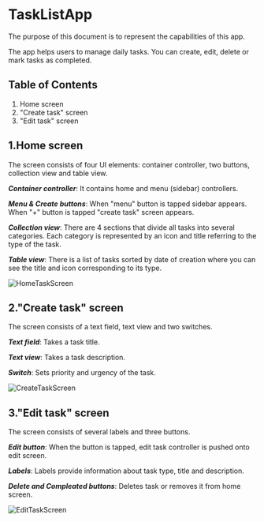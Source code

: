 # TaskListApp

The purpose of this document is to represent the capabilities of this app. 

The app helps users to manage daily tasks. You can create, edit, delete or mark tasks as completed.

## Table of Contents
1. Home screen
2. "Create task" screen
3. "Edit task" screen


## 1.Home screen
The screen consists of four UI elements: container controller, two buttons, collection view and table view. 

***Container controller***: It contains home and menu (sidebar) controllers. 

***Menu & Create buttons***: When "menu" button is tapped sidebar appears. When "+" button is tapped "create task" screen appears.

***Collection view***: There are 4 sections that divide all tasks into several categories. Each category is represented by an icon and title referring to the type of the task. 

***Table view***: There is a list of tasks sorted by date of creation where you can see the title and icon corresponding to its type. 

![HomeTaskScreen](https://user-images.githubusercontent.com/76248402/157552337-f40232e0-1f38-40a0-bc41-f7363f518849.gif)


## 2."Create task" screen
The screen consists of a text field, text view and two switches.

***Text field***: Takes a task title.    

***Text view***: Takes a task description. 

***Switch***: Sets priority and urgency of the task. 

![CreateTaskScreen](https://user-images.githubusercontent.com/76248402/157552640-4d7de1d0-d49a-4480-90cf-bc5338fd2cdc.gif)


## 3."Edit task" screen
The screen consists of several labels and three buttons. 

***Edit button***: When the button is tapped, edit task controller is pushed onto edit screen. 

***Labels***: Labels provide information about task type, title and description.    

***Delete and Compleated buttons***: Deletes task or removes it from home screen.

![EditTaskScreen](https://user-images.githubusercontent.com/76248402/157551372-0d67c4ec-8314-433d-8a40-57a58bc450df.gif)

